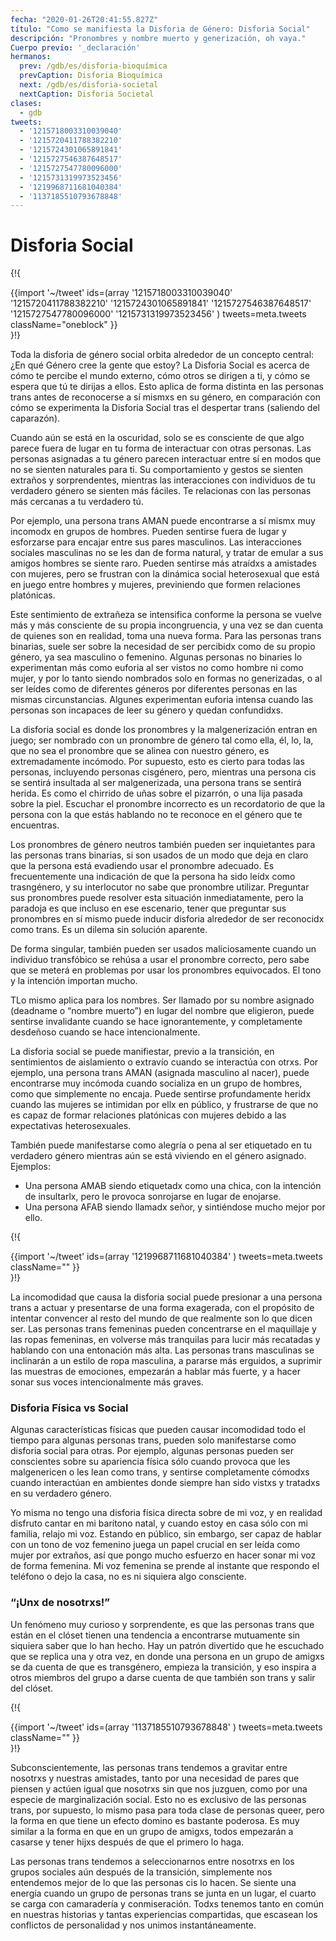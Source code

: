 ```yaml
---
fecha: "2020-01-26T20:41:55.827Z"
título: "Como se manifiesta la Disforia de Género: Disforia Social"
descripción: "Pronombres y nombre muerto y generización, oh vaya."
Cuerpo previo: '_declaración'
hermanos:
  prev: /gdb/es/disforia-bioquímica
  prevCaption: Disforia Bioquímica
  next: /gdb/es/disforia-societal
  nextCaption: Disforia Societal
clases:
  - gdb
tweets:
  - '1215718003310039040'
  - '1215720411788382210'
  - '1215724301065891841'
  - '1215727546387648517'
  - '1215727547780096000'
  - '1215731319973523456'
  - '1219968711681040384'
  - '1137185510793678848'
---
```


# Disforia Social

{!{ <div class="gutter">{{import '~/tweet' ids=(array
  '1215718003310039040'
  '1215720411788382210'
  '1215724301065891841'
  '1215727546387648517'
  '1215727547780096000'
  '1215731319973523456'
) tweets=meta.tweets className="oneblock" }} </div> }!}

Toda la disforia de género social orbita alrededor de un concepto central: ¿En qué Género cree la gente que estoy? La Disforia Social es acerca de cómo te percibe el mundo externo, cómo otros se dirigen a ti, y cómo se espera que tú te dirijas a ellos. Esto aplica de forma distinta en las personas trans antes de reconocerse a sí mismxs en su género, en comparación con cómo se experimenta la Disforia Social tras el despertar trans (saliendo del caparazón).

Cuando aún se está en la oscuridad, solo se es consciente de que algo parece fuera de lugar en tu forma de interactuar con otras personas. Las personas asignadas a tu género parecen interactuar entre sí en modos que no se sienten naturales para ti. Su comportamiento y gestos se sienten extraños y sorprendentes, mientras las interacciones con individuos de tu verdadero género se sienten más fáciles. Te relacionas con las personas más cercanas a tu verdadero tú.

Por ejemplo, una persona trans AMAN puede encontrarse a sí mismx muy incomodx en grupos de hombres. Pueden sentirse fuera de lugar y esforzarse para encajar entre sus pares masculinos. Las interacciones sociales masculinas no se les dan de forma natural, y tratar de emular a sus amigos hombres se siente raro. Pueden sentirse más atraídxs a amistades con mujeres, pero se frustran con la dinámica social heterosexual que está en juego entre hombres y mujeres, previniendo que formen relaciones platónicas.

Este sentimiento de extrañeza se intensifica conforme la persona se vuelve más y más consciente de su propia incongruencia, y una vez se dan cuenta de quienes son en realidad, toma una nueva forma. Para las personas trans binarias, suele ser sobre la necesidad de ser percibidx como de su propio género, ya sea masculino o femenino. Algunas personas no binaries lo experimentan más como euforia al ser vistos no como hombre ni como mujer, y por lo tanto siendo nombrados solo en formas no generizadas, o al ser leídes como de diferentes géneros por diferentes personas en las mismas circunstancias. Algunes experimentan euforia intensa cuando las personas son incapaces de leer su género y quedan confundidxs.

La disforia social es donde los pronombres y la malgenerización entran en juego; ser nombrado con un pronombre de género tal como ella, él, lo, la, que no sea el pronombre que se alinea con nuestro género, es extremadamente incómodo. Por supuesto, esto es cierto para todas las personas, incluyendo personas cisgénero, pero, mientras una persona cis se sentirá insultada al ser malgenerizada, una persona trans se sentirá herida. Es como el chirrido de uñas sobre el pizarrón, o una lija pasada sobre la piel. Escuchar el pronombre incorrecto es un recordatorio de que la persona con la que estás hablando no te reconoce en el género que te encuentras.

Los pronombres de género neutros también pueden ser inquietantes para las personas trans binarias, si son usados de un modo que deja en claro que la persona está evadiendo usar el pronombre adecuado. Es frecuentemente una indicación de que la persona ha sido leídx como trasngénero, y su interlocutor no sabe que pronombre utilizar. Preguntar sus pronombres puede resolver esta situación inmediatamente, pero la paradoja es que incluso en ese escenario, tener que preguntar sus pronombres en sí mismo puede inducir disforia alrededor de ser reconocidx como trans. Es un dilema sin solución aparente.

De forma singular, también pueden ser usados maliciosamente cuando un individuo transfóbico se rehúsa a usar el pronombre correcto, pero sabe que se meterá en problemas por usar los pronombres equivocados. El tono y la intención importan mucho.

TLo mismo aplica para los nombres. Ser llamado por su nombre asignado (deadname o “nombre muerto”) en lugar del nombre que eligieron, puede sentirse invalidante cuando se hace ignorantemente, y completamente desdeñoso cuando se hace intencionalmente.

La disforia social se puede manifiestar, previo a la transición, en sentimientos de aislamiento o extravío cuando se interactúa con otrxs. Por ejemplo, una persona trans AMAN (asignada masculino al nacer), puede encontrarse muy incómoda cuando socializa en un grupo de hombres, como que simplemente no encaja. Puede sentirse profundamente heridx cuando las mujeres se intimidan por ellx en público, y frustrarse de que no es capaz de formar relaciones platónicas con mujeres debido a las expectativas heterosexuales.

También puede manifestarse como alegría o pena al ser etiquetado en tu verdadero género mientras aún se está viviendo en el género asignado. Ejemplos:

-	Una persona AMAB siendo etiquetadx como una chica, con la intención de insultarlx, pero le provoca sonrojarse en lugar de enojarse.
-	Una persona AFAB siendo llamadx señor, y sintiéndose mucho mejor por ello.

{!{ <div class="gutter">{{import '~/tweet' ids=(array
  '1219968711681040384'
) tweets=meta.tweets className="" }} </div> }!}

La incomodidad que causa la disforia social puede presionar a una persona trans a actuar y presentarse de una forma exagerada, con el propósito de intentar convencer al resto del mundo de que realmente son lo que dicen ser. Las personas trans femeninas pueden concentrarse en el maquillaje y las ropas femeninas, en volverse más tranquilas para lucir más recatadas y hablando con una entonación más alta. Las personas trans masculinas se inclinarán a un estilo de ropa masculina, a pararse más erguidos, a suprimir las muestras de emociones, empezarán a hablar más fuerte, y a hacer sonar sus voces intencionalmente más graves.

### Disforia Física vs Social

Algunas características físicas que pueden causar incomodidad todo el tiempo para algunas personas trans, pueden solo manifestarse como disforia social para otras. Por ejemplo, algunas personas pueden ser conscientes sobre su apariencia física sólo cuando provoca que les malgenericen o les lean como trans, y sentirse completamente cómodxs cuando interactúan en ambientes donde siempre han sido vistxs y tratadxs en su verdadero género.

Yo misma no tengo una disforia física directa sobre de mi voz, y en realidad disfruto cantar en mi barítono natal, y cuando estoy en casa sólo con mi familia, relajo mi voz. Estando en público, sin embargo, ser capaz de hablar con un tono de voz femenino juega un papel crucial en ser leída como mujer por extraños, así que pongo mucho esfuerzo en hacer sonar mi voz de forma femenina. Mi voz femenina se prende al instante que respondo el teléfono o dejo la casa, no es ni siquiera algo consciente.

### “¡Unx de nosotrxs!”

Un fenómeno muy curioso y sorprendente, es que las personas trans que están en el clóset tienen una tendencia a encontrarse mutuamente sin siquiera saber que lo han hecho. Hay un patrón divertido que he escuchado que se replica una y otra vez, en donde una persona en un grupo de amigxs se da cuenta de que es transgénero, empieza la transición, y eso inspira a otros miembros del grupo a darse cuenta de que también son trans y salir del clóset.

{!{ <div class="gutter">{{import '~/tweet' ids=(array
  '1137185510793678848'
) tweets=meta.tweets className="" }} </div> }!}

Subconscientemente, las personas trans tendemos a gravitar entre nosotrxs y nuestras amistades, tanto por una necesidad de pares que piensen y actúen igual que nosotrxs sin que nos juzguen, como por una especie de marginalización social. Esto no es exclusivo de las personas trans, por supuesto, lo mismo pasa para toda clase de personas queer, pero la forma en que tiene un efecto domino es bastante poderosa. Es muy similar a la forma en que en un grupo de amigxs, todos empezarán a casarse y tener hijxs después de que el primero lo haga.

Las personas trans tendemos a seleccionarnos entre nosotrxs en los grupos sociales aún después de la transición, simplemente nos entendemos mejor de lo que las personas cis lo hacen. Se siente una energía cuando un grupo de personas trans se junta en un lugar, el cuarto se carga con camaradería y conmiseración. Todxs tenemos tanto en común en nuestras historias y tantas experiencias compartidas, que escasean los conflictos de personalidad y nos unimos instantáneamente.
